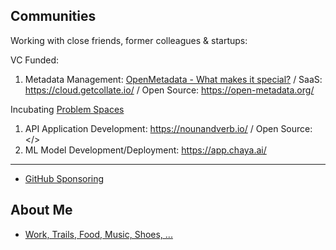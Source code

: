 ## Communities

Working with close friends, former colleagues & startups:

VC Funded:

1. Metadata Management: 
[OpenMetadata - What makes it special?](https://www.youtube.com/watch?v=6_h3ZJ1x7zE) / SaaS: https://cloud.getcollate.io/ / Open Source: https://open-metadata.org/ 

Incubating [Problem Spaces](https://docs.google.com/document/d/1b36vcpRMI5aIp8N2j_cVvhiv8OwDRGDxPDr2bJzcCGA/edit?usp=sharing)
1. API Application Development: https://nounandverb.io/ / Open Source: </>
2. ML Model Development/Deployment: https://app.chaya.ai/ 

---

- [GitHub Sponsoring](https://github.com/ankumar?tab=sponsoring)

## About Me

- [Work, Trails, Food, Music, Shoes, ...](https://github.com/ankumar/Fun-Stuff) 


 
<!--
**ankumar/ankumar** is a ✨ _special_ ✨ repository because its `README.md` (this file) appears on your GitHub profile.

Here are some ideas to get you started:

- 🔭 I’m currently working on ...
- 🌱 I’m currently learning ...
- 👯 I’m looking to collaborate on ...
- 🤔 I’m looking for help with ...
- 💬 Ask me about ...
- 📫 How to reach me: ...
- 😄 Pronouns: ...
- ⚡ Fun fact: ...
-->
